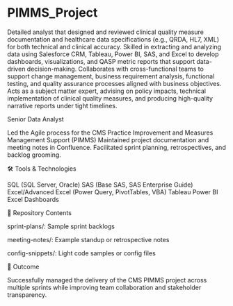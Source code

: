 # PIMMS_Project

Detailed analyst that designed and reviewed clinical quality measure documentation and healthcare data specifications (e.g., QRDA, HL7, XML) for both technical and clinical accuracy. Skilled in extracting and analyzing data using Salesforce CRM, Tableau, Power BI, SAS, and Excel to develop dashboards, visualizations, and QASP metric reports that support data-driven decision-making. Collaborates with cross-functional teams to support change management, business requirement analysis, functional testing, and quality assurance processes aligned with business objectives. Acts as a subject matter expert, advising on policy impacts, technical implementation of clinical quality measures, and producing high-quality narrative reports under tight timelines.

Senior Data Analyst

Led the Agile process for the CMS Practice Improvement and Measures Management Support (PIMMS)
Maintained project documentation and meeting notes in Confluence.
Facilitated sprint planning, retrospectives, and backlog grooming.

🛠 Tools & Technologies

SQL (SQL Server, Oracle)
SAS (Base SAS, SAS Enterprise Guide)
Excel/Advanced Excel (Power Query, PivotTables, VBA)
Tableau
Power BI
Excel Dashboards


📂 Repository Contents

sprint-plans/: Sample sprint backlogs

meeting-notes/: Example standup or retrospective notes

config-snippets/: Light code samples or config files

🚀 Outcome

Successfully managed the delivery of the CMS PIMMS project across multiple sprints while improving team collaboration and stakeholder transparency.
